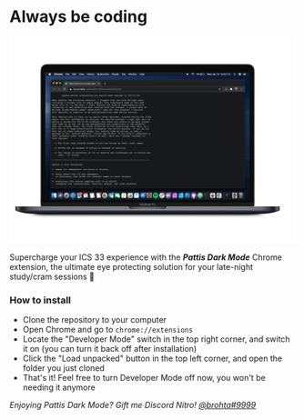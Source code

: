 # Always be coding

![Product photo](/images/productpic.png)

Supercharge your ICS 33 experience with the ***Pattis Dark Mode*** Chrome extension, the ultimate eye protecting solution for your late-night study/cram sessions 🌙

### How to install
* Clone the repository to your computer
* Open Chrome and go to `chrome://extensions`
* Locate the "Developer Mode" switch in the top right corner, and switch it on (you can turn it back off after installation)
* Click the "Load unpacked" button in the top left corner, and open the folder you just cloned
* That's it! Feel free to turn Developer Mode off now, you won't be needing it anymore

_Enjoying Pattis Dark Mode? Gift me Discord Nitro! [@brohta#9999](http://discord.com/users/549481690054131722)_
